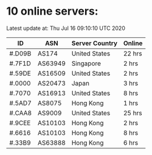 # 10 online servers:

Latest update at: Thu Jul 16 09:10:10 UTC 2020

| ID | ASN | Server Country | Online |
| -- | --- | -------------- | ------ |
| #.D09B | AS174 | United States | 22 hrs |
| #.7F1D | AS63949 | Singapore | 2 hrs |
| #.59DE | AS16509 | United States | 2 hrs |
| #.0000 | AS20473 | Japan | 3 hrs |
| #.7070 | AS16913 | United States | 8 hrs |
| #.5AD7 | AS8075 | Hong Kong | 1 hrs |
| #.CAA8 | AS9009 | United States | 25 hrs |
| #.9CEE | AS10103 | Hong Kong | 2 hrs |
| #.6616 | AS10103 | Hong Kong | 8 hrs |
| #.33B9 | AS63888 | Hong Kong | 6 hrs |

